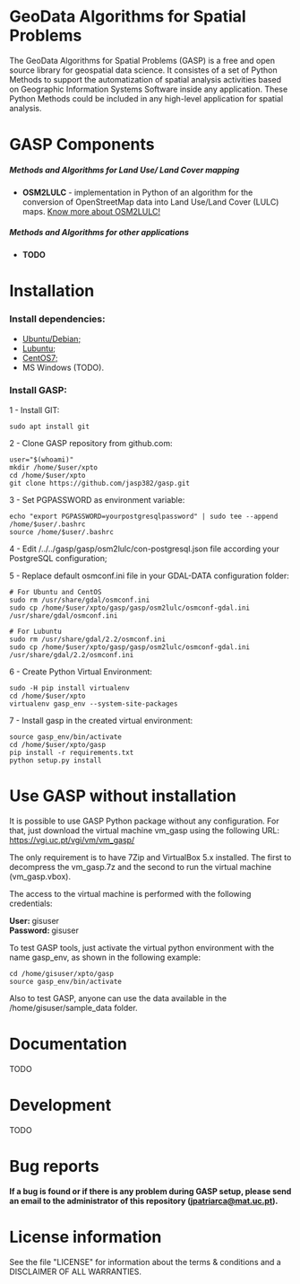 GeoData Algorithms for Spatial Problems
====================

The GeoData Algorithms for Spatial Problems (GASP) is a free and open source library for geospatial data science.
It consistes of a set of Python Methods to support the automatization of spatial analysis activities based on Geographic Information Systems Software inside any application. These Python Methods could be included in any high-level application for spatial analysis.


GASP Components
====================
##### Methods and Algorithms for Land Use/ Land Cover mapping #####

- **OSM2LULC** - implementation in Python of an algorithm for the conversion of OpenStreetMap data into Land Use/Land Cover (LULC) maps. [Know more about OSM2LULC!](/gasp/osm2lulc/)

##### Methods and Algorithms for other applications #####

- **TODO**

Installation
====================

### Install dependencies: ###
	
- [Ubuntu/Debian;](/doc/DOC_DEBIAN.md)
- [Lubuntu;](/doc/DOC_LUBUNTU.md)
- [CentOS7;](/doc/DOC_CENTOS.md)
- MS Windows (TODO).

### Install GASP: ###

1 - Install GIT:

	sudo apt install git

2 - Clone GASP repository from github.com:

	user="$(whoami)"
	mkdir /home/$user/xpto
	cd /home/$user/xpto
	git clone https://github.com/jasp382/gasp.git

3 - Set PGPASSWORD as environment variable:

	echo "export PGPASSWORD=yourpostgresqlpassword" | sudo tee --append /home/$user/.bashrc
	source /home/$user/.bashrc

4 - Edit /../../gasp/gasp/osm2lulc/con-postgresql.json file according your PostgreSQL configuration;

5 - Replace default osmconf.ini file in your GDAL-DATA configuration folder:

	# For Ubuntu and CentOS
	sudo rm /usr/share/gdal/osmconf.ini
	sudo cp /home/$user/xpto/gasp/gasp/osm2lulc/osmconf-gdal.ini /usr/share/gdal/osmconf.ini
	
	# For Lubuntu
	sudo rm /usr/share/gdal/2.2/osmconf.ini
	sudo cp /home/$user/xpto/gasp/gasp/osm2lulc/osmconf-gdal.ini /usr/share/gdal/2.2/osmconf.ini

6 - Create Python Virtual Environment:

	sudo -H pip install virtualenv
	cd /home/$user/xpto
	virtualenv gasp_env --system-site-packages

7 - Install gasp in the created virtual environment:

	source gasp_env/bin/activate
	cd /home/$user/xpto/gasp
	pip install -r requirements.txt
	python setup.py install

Use GASP without installation
====================
It is possible to use GASP Python package without any configuration. For that, just download the virtual machine vm_gasp using the following URL: https://vgi.uc.pt/vgi/vm/vm_gasp/

The only requirement is to have 7Zip and VirtualBox 5.x installed. The first to decompress the vm_gasp.7z and the second to run the virtual machine (vm_gasp.vbox).

The access to the virtual machine is performed with the following credentials:

<b>User: </b>gisuser
<br>
<b>Password: </b>gisuser

To test GASP tools, just activate the virtual python environment with the name gasp_env, as shown in the following example:

	cd /home/gisuser/xpto/gasp
	source gasp_env/bin/activate

Also to test GASP, anyone can use the data available in the /home/gisuser/sample_data folder.

Documentation
====================
TODO

Development
====================
TODO

Bug reports
====================
<b>If a bug is found or if there is any problem during GASP setup, please send an email to the administrator of this repository (jpatriarca@mat.uc.pt).</b>

License information
====================

See the file \"LICENSE\" for information about the terms & conditions and a DISCLAIMER OF ALL WARRANTIES.